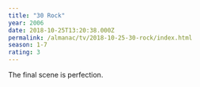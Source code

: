 ```yaml
---
title: "30 Rock"
year: 2006
date: 2018-10-25T13:20:38.000Z
permalink: /almanac/tv/2018-10-25-30-rock/index.html
season: 1-7
rating: 3
---
```


The final scene is perfection.
